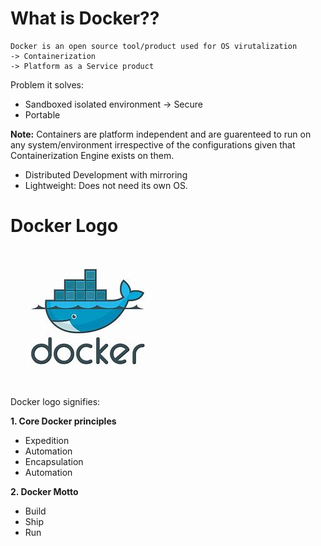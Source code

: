 # What is Docker??

```
Docker is an open source tool/product used for OS virutalization
-> Containerization
-> Platform as a Service product
```

Problem it solves:
* Sandboxed isolated environment -> Secure
* Portable

**Note:** Containers are platform independent and are guarenteed to run on any system/environment irrespective of the configurations given that Containerization Engine exists on them.

* Distributed Development with mirroring
* Lightweight: Does not need its own OS.

# Docker Logo

![Docker Logo](img/Docker.jpg)

Docker logo signifies:

**1. Core Docker principles**
* Expedition
* Automation
* Encapsulation
* Automation

**2. Docker Motto**
* Build
* Ship
* Run



